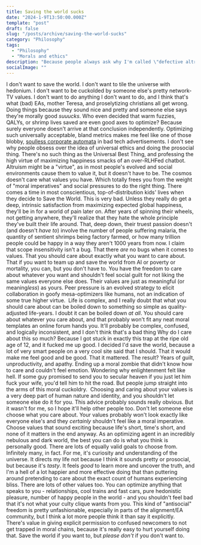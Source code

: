 ```yaml
---
title: Saving the world sucks
date: "2024-1-9T13:50:00.000Z"
template: "post"
draft: false
slug: "/posts/archive/saving-the-world-sucks"
category: "Philosophy"
tags:
  - "Philosophy"
  - "Morals and ethics"
description: "Because people always ask why I'm called \"defective altruism\""
socialImage: ""
---
```


I don't want to save the world. I don't want to tile the universe with hedonium. I don't want to be cuckolded by someone else's pretty network-TV values. I don't want to do anything I don't want to do, and I think that's what (bad) EAs, mother Teresa, and proselytizing christians all get wrong. Doing things because they sound nice and pretty and someone else says they're morally good *suuucks*. Who even decided that warm fuzzies, QALYs, or shrimp lives saved are even good axes to optimize? Because surely everyone doesn't arrive at that conclusion independently. Optimizing such universally acceptable, bland metrics makes me feel like one of those blobby, [soulless corporate automata](https://medium.com/@carson.gray.hall/puke-on-digital-parchment-the-globohomo-art-style-61f5f126f4a2) in bad tech advertisements.
I don't see why people obsess over the idea of universal ethics and doing the prosocial thing. There's no such thing as the Universal Best Thing, and professing the high virtue of maximizing happiness smacks of an over-RLHFed chatbot. Altruism might be a "virtue", as in most people's evolved and social environments cause them to value it, but it doesn't have to be. The cosmos doesn't care what values you have. Which totally frees you from the weight of "moral imperatives" and social pressures to do the right thing.
There comes a time in most conscientious, top-of-distribution kids' lives when they decide to Save the World. This is very bad. Unless they really do get a deep, intrinsic satisfaction from maximizing expected global happiness, they'll be in for a world of pain later on. After years of spinning their wheels, not getting anywhere, they'll realize that they hate the whole principle they've built their life around. That, deep down, their truest passion doesn't (and doesn't *have to*) involve the number of people suffering malaria, the quantity of sentient shrimps being factory farmed, or how many trillion people could be happy in a way they aren't 1000 years from now. I claim that scope insensitivity isn't a bug. That there *are* no bugs when it comes to values. That you should care about exactly what you want to care about. That if you want to team up and save the world from AI or poverty or mortality, you can, but you don't have to. You have the freedom to care about whatever you want and shouldn't feel social guilt for not liking the same values everyone else does. Their values are just as meaningful (or meaning*less*) as yours. Peer pressure is an evolved strategy to elicit collaboration in goofy mesa-optimizers like humans, not an indication of some true higher virtue. 
Life is complex, and I really doubt that what you should care about can be boiled down to something so simple as quality-adjusted life-years. I doubt it can be boiled down *at all*. You should care about whatever you care about, and that probably won't fit any neat moral templates an online forum hands you. It'll probably be complex, confused, and logically inconsistent, and I don't think that's a bad thing
Why do I care about this so much? Because I got stuck in exactly this trap at the ripe old age of 12, and it fucked me up good. I decided I'd save the world, because a lot of very smart people on a very cool site said that I should. That it would make me feel good and be good. That it mattered. The result? Years of guilt, unproductivity, and apathy. Ending up a moral zombie that didn't know how to care and couldn't feel emotion. Wondering why enlightenment felt like hell. If some guy promised to send you to secular heaven if you just let him fuck your wife, you'd tell him to hit the road. But people jump straight into the arms of this moral cuckoldry.  Choosing and caring about your values is a very deep part of human nature and identity, and you shouldn't let someone else do it for you.
This advice probably sounds really obvious. But it wasn't for me, so I hope it'll help other people too. Don't let someone else choose what you care about. Your values probably won't look exactly like everyone else's and they *certainly* shouldn't feel like a moral imperative. Choose values that sound exciting because life's short, time's short, and none of it matters in the end anyway. As an optimizing agent in an incredibly nebulous and dark world, the best you can do is what you think is personally good. There are lots of equally valid goals to choose from. Infinitely many, in fact. For me, it's curiosity and understanding of the universe. It directs my life not because I think it sounds pretty or prosocial, but because it's *tasty*. It feels *good* to learn more and uncover the truth, and I'm a hell of a lot happier and more effective doing that than puttering around pretending to care about the exact count of humans experiencing bliss. There are lots of other values too. You can optimize anything that speaks to you - relationships, cool trains and fast cars, pure hedonistic pleasure, number of happy people in the world - and you shouldn't feel bad that it's not what your culty clique wants from you. This kind of "antisocial" freedom is pretty unfashionable, especially in parts of the alignment/EA community, but I think a lot more people think it than say it explicitly. There's value in giving explicit permission to confused newcomers to not get trapped in moral chains, because it's really easy to hurt yourself doing that.
Save the world if you want to, but *please don't* if you don't want to.
